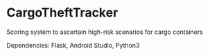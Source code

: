 # CargoTheftTracker
Scoring system to ascertain high-risk scenarios for cargo containers 

Dependencies: Flask, Android Studio, Python3

